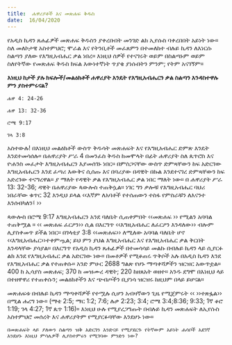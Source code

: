 ```yaml
---
title:  ሐዋሪያቶች እና መጽሐፍ ቅዱስ
date:  16/04/2020
---
```


የአዲስ ኪዳን ጸሐፊዎች መጽሐፍ ቅዱስን ያቀረቡበት መንገድ ልክ ኢየሱስ ባቀረበበት አይነት ነው። ስለ መለኮታዊ አስተምህሮ; ሞራል እና የትንቢቶች መፈጸምን በተመለከተ ብሉይ ኪዳን ለእነርሱ ስልጣን ያለው የእግዚአብሔር ቃል ነበረ። እነዚህ ሰዎች የተናገሩት ወይም በስልጣኑም ወይም ስለየትኛው የመጽሐፍ ቅዱስ ክፍል እውነተኛነት ጥያቄ ያነሱበትን ምንም; የትም አናገኝም።

**እነዚህ ከታች ያሉ ክፍሎች/መልዕክቶች ሐዋሪያት እንዴት የእግዚአብሔርን ቃል ስልጣን እንዳስተዋሉ ምን ያስተምሩናል?**

`ሐዋ 4: 24-26`

`ሐዋ 13: 32-36`

`ሮሜ 9:17`

`ገላ 3:8`

አስተውሉ! በእነዚህ መልዕክቶች ውስጥ ቅዱሳት መጽሐፍት እና የእግዚአብሔር ድምጽ እንዴት እንደተመሳሰሉ። በሐዋሪያት ሥራ 4 በመንፈስ ቅዱስ ከመሞላት በፊት ሐዋሪያት ስለ ጴጥሮስ እና ዮሐንስ መፈታት እግዚአብሔርን እያመሰገኑ ነበር። በምስጋናቸው ውስጥ ድምጻቸውን ከፍ አድርገው እግዚአብሔርን እንደ ፈጣሪ እውቅና ሲሰጡ እና በባሪያው በዳዊት በኩል እንደተናገረ ድምጻቸውን ከፍ አድረገው ተናግረዋል። ያ ማለት የዳዊት ቃል የእግዚአብሔር ቃል ነበር ማለት ነው። በ ሐዋሪያት ሥራ 13: 32-36; ዳዊት በሐዋሪያው ጳውሎስ ተጠቅሷል። ነገር ግን ቃሎቹ የእግዚአብሔር ባህሪ ነበራቸው ቁጥር 32 እንዲህ ይላል ‹‹እኛም ለአባቶች የተሰጠውን ተስፋ የምስራቹን ለእናንተ እንሰብካለን፤ ››

ጳውሎስ በሮሜ 9:17 እግዚአብሔርን አንደ ባለቤት ሲጠቀምበት ‹‹መጽሐፍ ›› የሚልን አባባል ተጠቅሟል ። ‹‹ መጽሐፍ ፈርዖን›› ሲል በእርግጥ ‹‹እግዚአብሔር ለፈርዖን እንዳለው›› ብሎም ሊያስቀመጥ ይችል ነበር። በገላቲያ 3:8 ‹‹መጽሐፍ›› ለሚለው አባባል ባለቤት ሆኖ ‹‹እግዚአብሔር››ተቀምጧል; ይህ ምን ያህል   			      እግዚአብሔር እና የእግዚአብሔር ቃል ቅርበት እንዳላቸው ያሳያል። በእርግጥ የአዲስ ኪዳን ጸሐፊዎች በተመሳሳይ መልኩ በብሉይ ኪዳን ላይ ሲያርፉ ልክ እንደ የእግዚአብሔር ቃል አድርገው ነው። በመቶዎች የሚቆጠሩ ጥቅሶች አሉ በአዲስ ኪዳን እንደ የእግዚአብሔር ቃል የተጠቀሱ። አንድ ምሁር 2688 ግልጽ የሆኑ ማጣቀሻዎችን ዝርዝር አውጥቷል። 400 ከ ኢሳያስ መጽሐፍ; 370 ከ መዝሙረ ዳዊት; 220 ከዘጸአት ወዘተ። አንዱ ደግሞ በእነዚህ ላይ በተዘዋዋሪ የተጠቀሱን; መልዕክቶችን እና ጭብጦችን ቢያነሳ ዝርዝሩ ከዚህም በላይ ይሆናል።

መጽሐፍቱ በብሉይ ኪዳን ማጣቀሻዎች የተሟሉ ሲሆን አብዛኛውን ጊዜ የሚጀምሩት ‹‹ ››ተጽፏል›› በሚል ሐረግ ነው። (ማቴ 2:5; ማር 1:2; 7:6; ሉቃ 2:23; 3:4; ሮሜ 3:4;8:36; 9:33; 1ኛ ቆሮ 1:19; ገላ 4:27; 1ኛ ጴጥ 1:16)። እነዚህ ሁሉ የሚያረጋግጡት በብሉይ ኪዳን መጽሐፍት ለኢየሱስ አስተምህሮ መሰረት እና ሐዋሪያትም የሚያርፉባቸው እንደሆኑ ነው።

`በመጽሐፍት ላይ ያለውን ስልጣን ዝቅ አድርገን እንድናይ የሚያደርጉ የትኛውም አይነት ሐሳቦች አደገኛ እንደሆኑ እነዚህ ምሳሌዎች ሊያስተምሩን የሚገባው ምንድን ነው?`